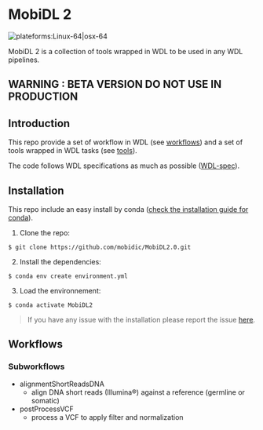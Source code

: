 # MobiDL 2

![plateforms:Linux-64|osx-64](https://img.shields.io/badge/plateform-Linux--64|osx--64-green?&style=for-the-badge)

MobiDL 2 is a collection of tools wrapped in WDL to be used in any WDL pipelines.

## __WARNING : BETA VERSION DO NOT USE IN PRODUCTION__

## Introduction

This repo provide a set of workflow in WDL (see [workflows](#workflows-implemented))
and a set of tools wrapped in WDL tasks (see [tools](tools.md)).

The code follows WDL specifications as much as possible ([WDL-spec](https://github.com/openwdl/wdl/blob/main/versions/1.0/SPEC.md)).

## Installation

This repo include an easy install by conda ([check the installation guide for conda](https://docs.conda.io/projects/conda/en/latest/user-guide/install/index.html)).

1. Clone the repo:

`$ git clone https://github.com/mobidic/MobiDL2.0.git`

2. Install the dependencies:

`$ conda env create environment.yml`

3. Load the environnement:

`$ conda activate MobiDL2`

> If you have any issue with the installation please report the issue [here](https://github.com/mobidic/MobiDL2.0/issues/new?assignees=Char-Al&labels=%3Asnake%3A+Installation+bug&template=installation-issue-with-conda.md&title=Installation+with+conda+%3A+%5Bdetails%5D).

## Workflows

### Subworkflows

- alignmentShortReadsDNA
  - align DNA short reads (Illumina®) against a reference (germline or somatic)
- postProcessVCF
  - process a VCF to apply filter and normalization
